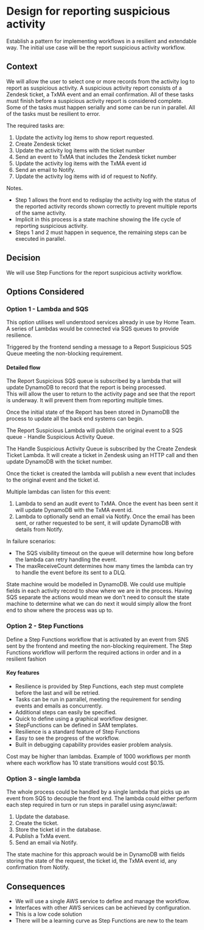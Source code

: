 # Design for reporting suspicious activity

Establish a pattern for implementing workflows in a resilient and extendable way.  The initial use case will be the report suspicious activity workflow.

## Context

We will allow the user to select one or more records from the activity log to report as suspicious activity.  A suspicious activity report consists of a Zendesk ticket, a TxMA event and an email confirmation.  All of these tasks must finish before a suspicious activity report is considered complete.  Some of the tasks must happen serially and some can be run in parallel.  All of the tasks must be resilient to error. 

The required tasks are:

1. Update the activity log items to show report requested.
2. Create Zendesk ticket
3. Update the activity log items with the ticket number
4. Send an event to TxMA that includes the Zendesk ticket number
5. Update the activity log items with the TxMA event id
6. Send an email to Notify.
7. Update the activity log items with id of request to Nofify.

Notes.

* Step 1 allows the front end to redisplay the activity log with the status of the reported activity records shown correctly to prevent multiple reports of the same activity.
* Implicit in this process is a state machine showing the life cycle of reporting suspicious activity.
* Steps 1 and 2 must happen in sequence, the remaining steps can be executed in parallel.

## Decision

We will use Step Functions for the report suspicious activity workflow.

## Options Considered

### Option 1 - Lambda and SQS

This option utilises well understood services already in use by Home Team.  A series of Lambdas would be connected via SQS queues to provide resilience.

Triggered by the frontend sending a message to a Report Suspicious SQS Queue meeting the non-blocking requirement.

#### Detailed flow

The Report Suspicious SQS queue is subscribed by a lambda that will update DynamoDB to record that the report is being processed.  
This will allow the user to return to the activity page and see that the report is underway. It will prevent them from reporting multiple times.

Once the initial state of the Report has been stored in DynamoDB the process to update all the back end systems can begin.

The Report Suspicious Lambda will publish the original event to a SQS queue - Handle Suspicious Activity Queue. 

The Handle Suspicious Activity Queue is subscribed by the Create Zendesk Ticket Lambda.  It will create a ticket in Zendesk using an HTTP call and then update DynamoDB with the ticket number.

Once the ticket is created the lambda will publish a new event that includes to the original event and the ticket id.

Multiple lambdas can listen for this event:

1. Lambda to send an audit event to TxMA.  Once the event has been sent it will update DynamoDB with the TxMA event id.
2. Lambda to optionally send an email via Notify.  Once the email has been sent, or rather requested to be sent, it will update DynamoDB with details from Notify.

In failure scenarios:

* The SQS visibility timeout on the queue will determine how long before the lambda can retry handling the event.
* The maxReceiveCount determines how many times the lambda can try to handle the event before its sent to a DLQ.

State machine would be modelled in DynamoDB.  We could use multiple fields in each activity record to show where we are in the process.  Having SQS separate the actions would mean we don't need to consult the state machine to determine what we can do next it would simply allow the front end to show where the process was up to.


### Option 2 - Step Functions

Define a Step Functions workflow that is activated by an event from SNS sent by the frontend and meeting the non-blocking requirement.  The Step Functions workflow will perform the required actions in order and in a resilient fashion

#### Key features

* Resilience is provided by Step Functions, each step must complete before the last and will be retried.  
* Tasks can be run in parrallel, meeting the requirement for sending events and emails as concurrently.  
* Additional steps can easily be specified.
* Quick to define using a graphical workflow designer.
* StepFunctions can be defined in SAM templates.
* Resilience is a standard feature of Step Functions
* Easy to see the progress of the workflow.
* Built in debugging capability provides easier problem analysis.

Cost may be higher than lambdas.  Example of 1000 workflows per month where each workflow has 10 state transitions would cost $0.15.

### Option 3 - single lambda

The whole process could be handled by a single lambda that picks up an event from SQS to decouple the front end.  The lambda could either perform each step required in turn or run steps in parallel using async/await:

1. Update the database.
2. Create the ticket.
3. Store the ticket id in the database.
4. Publish a TxMa event.
5. Send an email via Notify.

The state machine for this approach would be in DynamoDB with fields storing the state of the request, the ticket id, the TxMA event id, any confirmation from Notify.

## Consequences

* We will use a single AWS service to define and manage the workflow.
* Interfaces with other AWS services can be achieved by configuration.
* This is a low code solution
* There will be a learning curve as Step Functions are new to the team

